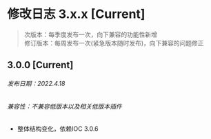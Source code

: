 # 修改日志 3.x.x [Current]

> 次版本：每季度发布一次，向下兼容的功能性新增  
> 修订版本：每周发布一次(紧急版本随时发布)，向下兼容的问题修正

## 3.0.0 [Current] 
###### 发布日期：2022.4.18
###### 兼容性：不兼容低版本以及相关低版本插件
+ 整体结构变化，依赖IOC 3.0.6

